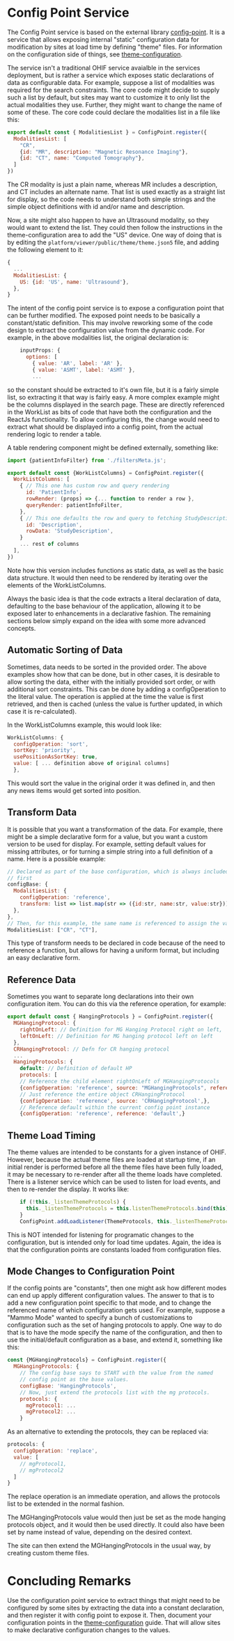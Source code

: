 # Config Point Service
The Config Point service is based on the external library
[config-point](https://github.com/OHIF/config-point).
It is a service that allows exposing internal "static" configuration data
for modification by sites at load time by defining "theme" files.  For
information on the configuration side of things, see [theme-configuration](../../configuration/theme-conffiguration.md).

The service isn't a traditional OHIF service avaialble in the services
deployment, but is rather a service which exposes static declarations of
data as configurable data.  For example, suppose a list of modalities
was required for the search constraints.  The core code might decide to
supply such a list by default, but sites may want to customize it to
only list the actual modalities they use.  Further, they might want to
change the name of some of these.  The core code could declare the modalities
list in a file like this:
```js
export default const { ModalitiesList } = ConfigPoint.register({
  ModalitiesList: [
    "CR",
    {id: "MR", description: "Magnetic Resonance Imaging"},
    {id: "CT", name: "Computed Tomography"},
  ]
})
```
The CR modality is just a plain name, whereas MR includes a description,
and CT includes an alternate name.  That list is used exactly as a straight
list for display, so the code needs to understand both simple strings and
the simple object definitions with id and/or name and description.

Now, a site might also happen to have an Ultrasound modality, so they would
want to extend the list.  They could then follow the instructions in the
theme-configuration area to add the "US" device.  One way of doing that is
by editing the `platform/viewer/public/theme/theme.json5` file, and adding
the following element to it:
```js
{
  ...
  ModalitiesList: {
    US: {id: 'US', name: 'Ultrasound'},
  },
}
```

The intent of the config point service is to expose a configuration point
that can be further modified.  The exposed point needs to be basically
a constant/static definition.  This may involve reworking some of the
code design to extract the configuration value from the dynamic code.  For
example, in the above modalities list, the original declaration is:
```js
    inputProps: {
      options: [
        { value: 'AR', label: 'AR' },
        { value: 'ASMT', label: 'ASMT' },
        ...
```
so the constant should be extracted to it's own file, but it is a fairly
simple list, so extracting it that way is fairly easy.  A more complex example
might be the columns displayed in the search page.  These are directly
referenced in the WorkList as bits of code that have both the configuration
and the ReactJs functionality.  To allow configuring this, the change would
need to extract what should be displayed into a config point, from the actual
rendering logic to render a table.

A table rendering component might be defined externally, something like:
```js
import {patientInfoFilter} from './filtersMeta.js';

export default const {WorkListColumns} = ConfigPoint.register({
  WorkListColumns: [
    { // This one has custom row and query rendering
      id: 'PatientInfo',
      rowRender: (props) => {... function to render a row },
      queryRender: patientInfoFilter,
    },
    { // This one defaults the row and query to fetching StudyDescription
      id: 'Description',
      rowData: 'StudyDescription',
    }
    ... rest of columns
  ],
})
```
Note how this version includes functions as static data, as well as
the basic data structure.  It would then need to be rendered by iterating
over the elements of the WorkListColumns.

Always the basic idea is that the code extracts a literal declaration of
data, defaulting to the base behaviour of the application, allowing it to
be exposed later to enhancements in a declarative fashion.  The remaining
sections below simply expand on the idea with some more advanced concepts.

## Automatic Sorting of Data
Sometimes, data needs to be sorted in the provided order.  The above
examples show how that can be done, but in other cases, it is desirable
to allow sorting the data, either with the initially provided sort order,
or with additional sort constraints. This can be done by adding a
configOperation to the literal value.  The operation is applied at the
time the value is first retrieved, and then is cached (unless the value is
further updated, in which case it is re-calculated).

In the WorkListColumns example, this would look like:
```js
WorkListColumns: {
  configOperation: 'sort',
  sortKey: 'priority',
  usePositionAsSortKey: true,
  value: [ ... definition above of original columns]
  },
```
This would sort the value in the original order it was defined in, and then
any news items would get sorted into position.

## Transform Data
It is possible that you want a transformation of the data.  For example,
there might be a simple declarative form for a value, but you want a custom
version to be used for display.  For example, setting default values for
missing attributes, or for turning a simple string into a full definition of
a name.  Here is a possible example:
```js
// Declared as part of the base configuration, which is always included
// first
configBase: {
  ModalitiesList: {
    configOperation: 'reference',
    transform: list => list.map(str => ({id:str, name:str, value:str})),
  },
},
// Then, for this example, the same name is referenced to assign the value,
ModalitiesList: ["CR", "CT"],
```
This type of transform needs to be declared in code because of the need
to reference a function, but allows for having a uniform format, but
including an easy declarative form.

## Reference Data
Sometimes you want to separate long declarations into their own configuration
item.  You can do this via the reference operation, for example:
```js
export default const { HangingProtocols } = ConfigPoint.register({
  MGHangingProtocol: {
    rightOnLeft: // Definition for MG Hanging Protocol right on left,
    leftOnLeft: // Definition for MG hanging protocol left on left
  },
  CRHangingProtocol: // Defn for CR hanging protocol
  ...
  HangingProtocols: {
    default: // Definition of default HP
    protocols: [
    // Reference the child element rightOnLeft of MGHangingProtocols
    {configOperation: 'reference', source: "MGHangingProtocols", reference: "rightOnLeft"},
    // Just reference the entire object CRHangingProtocol
    {configOperation: 'reference', source: 'CRHangingProtocol',},
    // Reference default within the current config point instance
    {configOperation: 'reference', reference: 'default',}
```

## Theme Load Timing
The theme values are intended to be constants for a given instance of OHIF.
However, because the actual theme files are loaded at startup time, if an initial
render is performed before all the theme files have been fully loaded, it may
be necessary to re-render after all the theme loads have completed.  There is
a listener service which can be used to listen for load events, and then to
re-render the display.  It works like:
```js
    if (!this._listenThemeProtocols) {
      this._listenThemeProtocols = this.listenThemeProtocols.bind(this);
    }
    ConfigPoint.addLoadListener(ThemeProtocols, this._listenThemeProtocols);
```

This is NOT intended for listening for programatic changes to the configuration,
but is intended only for load time updates.  Again, the idea is that the
configuration points are constants loaded from configuration files.

## Mode Changes to Configuration Point
If the config points are "constants", then one might ask how different modes
can end up apply different configuration values.  The answer to that is to
add a new configuration point specific to that mode, and to change the referenced
name of which configuration gets used.  For example, suppose a "Mammo Mode" wanted
to specify a bunch of customizations to configuration such as the set of
hanging protocols to apply.  One way to do that is to have the mode specify
the name of the configuration, and then to use the initial/default configuration
as a base, and extend it, something like this:
```js
const {MGHangingProtocols} = ConfigPoint.register({
  MGHangingProtocols: {
    // The config base says to START with the value from the named
    // config point as the base values.
    configBase: 'HangingProtocols',
    // Now, just extend the protocols list with the mg protocols.
    protocols: {
      mgProtocol1: ...
      mgProtocol2: ...
    }

```

As an alternative to extending the protocols, they can be replaced via:
```js
protocols: {
  configOperation: 'replace',
  value: [
    // mgProtocol1,
    // mgProtocol2
  ]
}
```
The replace operation is an immediate operation, and allows the protocols
list to be extended in the normal fashion.

The MGHangingProtocols value would then just be set as the mode hanging
protocols object, and it would then be used directly.  It could also have
been set by name instead of value, depending on the desired context.

The site can then extend the MGHangingProtocols in the usual way, by creating
custom theme files.

# Concluding Remarks
Use the configuration point service to extract things that might need to be
configured by some sites by extracting the data into a constant declaration,
and then register it with config point to expose it.  Then, document
your configuration points in the [theme-configuration](../../configuration/theme-configuration.md)
guide.  That will allow sites to make declarative configuration changes to
the values.
